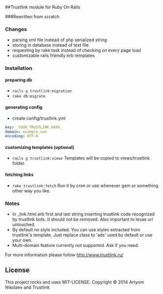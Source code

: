 ##Trustlink module for Ruby On Rails

###Rewritten from scratch

### Changes
* parsing xml file instead of php serialized string
* storing in database instead of text file
* requesting by rake task instead of checking on every page load
* customizable rails friendly erb remplates

### Installation

#### preparing db
* `rails g trustlink:migration`
* `rake db:migrate`

#### generating config
* create config/trustlink.yml
```yml
key: _YOUR_TRUSTLINK_HASH_
domain: example.com
encoding: UTF-8
```

#### customizing templates (optional)
* `rails g trustlink:views`
Templates will be copied to views/trustlink folder.

#### fetching links
* `rake trustlink:fetch`
Run it by cron or use whenever gem or something other way you like.

### Notes
* In _link.html.erb first and last string inserting trustlink code recognized by trustlink bots. It should not be removed. Also important to levae url untouched.
* By default no style included. You can use styles extracted from trustlink's template. Just replace class to 'ads' used by default or use your own.
* Multi-domain feature currently not supported. Ask if you need.

For more information please follow http://www.trustlink.ru/

License
-------
This project rocks and uses MIT-LICENSE.
Copyright © 2014 Artyom Nikolaev and Trustlink
